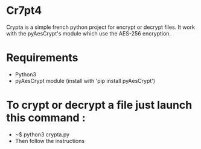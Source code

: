 # Cr7pt4
Crypta is a simple french python project for encrypt or decrypt files. It work with the pyAesCrypt's module which use the AES-256 encryption.

# Requirements
- Python3
- pyAesCrypt module (install with 'pip install pyAesCrypt')

# To crypt or decrypt a file just launch this command :
  - ~$ python3 crypta.py
  - Then follow the instructions
